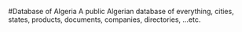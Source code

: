 #Database of Algeria
A public Algerian database of everything, cities, states, products, documents, companies, directories, ...etc.
